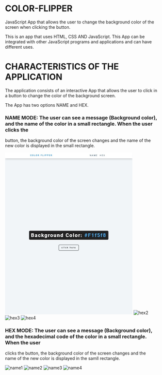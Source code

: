 # COLOR-FLIPPER

JavaScript App that allows the user to change the background color of the screen when clicking the button.

This is an app that uses HTML, CSS AND JavaScript.  This App can be integrated with other JavaScript programs and applications and
can have different uses.

# CHARACTERISTICS OF THE APPLICATION

The application consists of an interactive App that allows the user to click in a button to change the color of the background screen.

The App has two options NAME and HEX.  

### NAME MODE: The user can see a message (Background color), and the name of the color in a small rectangle.  When the user clicks the 
button, the background color of the screen changes and the name of the new color is displayed in the small rectangle.

![hex1](https://raw.githubusercontent.com/ARBUCHELI/COLOR-FLIPPER/master/hex1.jpg)
![hex2]()
![hex3]()
![hex4]()

### HEX MODE: The user can see a message (Background color), and the hexadecimal code of the color in a small rectangle.  When the user
clicks the button, the background color of the screen changes and the name of the new color is displayed in the samll rectangle.

![name1]()
![name2]()
![name3]()
![name4]()
